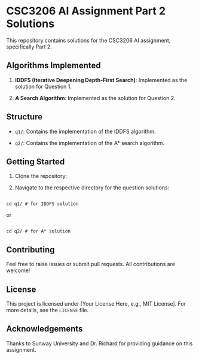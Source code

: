 
# CSC3206 AI Assignment Part 2 Solutions

  

This repository contains solutions for the CSC3206 AI assignment, specifically Part 2.

  

## Algorithms Implemented

  

1.  **IDDFS (Iterative Deepening Depth-First Search)**: Implemented as the solution for Question 1.

2.  ***A* Search Algorithm**: Implemented as the solution for Question 2.

  

## Structure

  

-  `q1/`: Contains the implementation of the IDDFS algorithm.

-  `q2/`: Contains the implementation of the A* search algorithm.

  

## Getting Started

  

1. Clone the repository:

  

2. Navigate to the respective directory for the question solutions:

  

```

cd q1/ # for IDDFS solution

```


or


```

cd q2/ # for A* solution

```

  
  

## Contributing

  

Feel free to raise issues or submit pull requests. All contributions are welcome!

  

## License

  

This project is licensed under [Your License Here, e.g., MIT License]. For more details, see the `LICENSE` file.

  

## Acknowledgements

  

Thanks to Sunway University and Dr. Richard for providing guidance on this assignment.